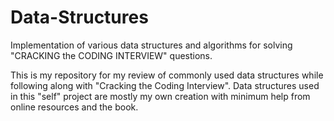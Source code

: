 # Data-Structures
Implementation of various data structures and algorithms for solving "CRACKING the CODING INTERVIEW"  questions.

This is my repository for my review of commonly used data structures while following along with "Cracking the Coding Interview". 
Data structures used in this "self" project are mostly my own creation with minimum help from online resources and the book.  
